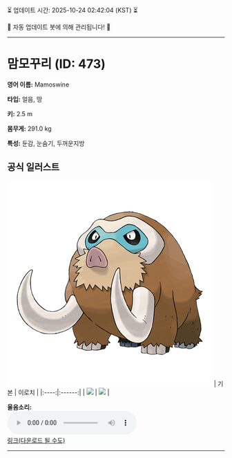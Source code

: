 
⏳ 업데이트 시간: 2025-10-24 02:42:04 (KST) ⏳

🤖 자동 업데이트 봇에 의해 관리됩니다! 🤖

---

# 맘모꾸리 (ID: 473)
**영어 이름:** Mamoswine

**타입:** 얼음, 땅

**키:** 2.5 m

**몸무게:** 291.0 kg

**특성:** 둔감, 눈숨기, 두꺼운지방

## 공식 일러스트
![](https://raw.githubusercontent.com/PokeAPI/sprites/master/sprites/pokemon/other/official-artwork/473.png)
| 기본 | 이로치 |
|:----:|:------:|
| <img src="http://play.pokemonshowdown.com/sprites/ani/mamoswine.gif" width="200"> | <img src="http://play.pokemonshowdown.com/sprites/ani-shiny/mamoswine.gif" width="200"> |

**울음소리:**<br><audio controls src="https://raw.githubusercontent.com/PokeAPI/cries/main/cries/pokemon/latest/473.ogg"></audio><br> [링크(다운로드 될 수도)](https://raw.githubusercontent.com/PokeAPI/cries/main/cries/pokemon/latest/473.ogg)


---
